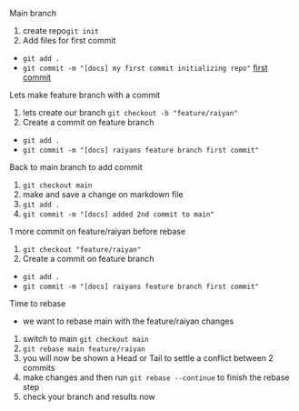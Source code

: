 Main branch

1. create repo`git init`
2. Add files for first commit  
- `git add .` 
- `git commit -m "[docs] my first commit initializing repo"`
 [first commit](ss1.png)

Lets make feature branch with a commit

1. lets create our branch `git checkout -b "feature/raiyan"`
2. Create a commit on feature branch 
- `git add .`
- `git commit -m "[docs] raiyans feature branch first commit"`


Back to main branch to add commit
1. `git checkout main`
2. make and save a change on markdown file
3. `git add .`
4. `git commit -m "[docs] added 2nd commit to main"`


1 more commit on feature/raiyan before rebase
1. `git checkout "feature/raiyan"`
2. Create a commit on feature branch 
- `git add .`
- `git commit -m "[docs] raiyans feature branch first commit"`

Time to rebase
- we want to rebase main with the feature/raiyan changes
1. switch to main `git checkout main`
2. `git rebase main feature/raiyan`
3. you will now be shown a Head or Tail to settle a conflict between 2 commits 
4. make changes and then run `git rebase --continue` to finish the rebase step
5. check your branch and results now